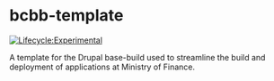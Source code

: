 # bcbb-template
[![Lifecycle:Experimental](https://img.shields.io/badge/Lifecycle-Experimental-339999)](<Redirect-URL>)

A template for the Drupal base-build used to streamline the build and deployment of applications at Ministry of Finance.
